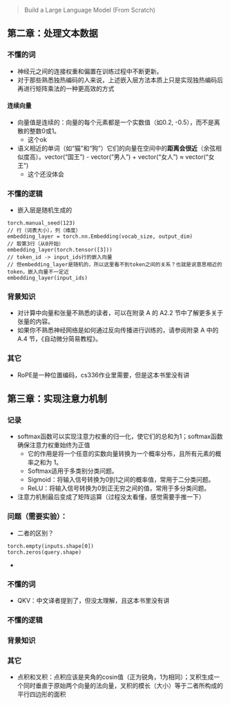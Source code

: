 > Build a Large Language Model (From Scratch)

## 第二章：处理文本数据
### 不懂的词
- 神经元之间的连接权重和偏置在训练过程中不断更新。
- 对于那些熟悉独热编码的人来说，上述嵌入层方法本质上只是实现独热编码后再进行矩阵乘法的一种更高效的方式
#### 连续向量
- 向量值是连续的：向量的每个元素都是一个实数值（如0.2, -0.5），而不是离散的整数0或1。
    - 这个ok
- 语义相近的单词（如“猫”和“狗”）它们的向量在空间中的**距离会很近**（余弦相似度高）。vector(“国王”) - vector(“男人”) + vector(“女人”) ≈ vector(“女王”)
    - 这个还没体会
### 不懂的逻辑
- 嵌入层是随机生成的
```
torch.manual_seed(123)
// 行（词表大小），列（维度）
embedding_layer = torch.nn.Embedding(vocab_size, output_dim)
// 取第3行（从0开始）
embedding_layer(torch.tensor([3]))
// token_id -> input_ids行的嵌入向量
// 但embedding_layer是随机的，所以这里看不到token之间的关系？也就是说意思相近的token，嵌入向量不一定近
embedding_layer(input_ids)
```
### 背景知识
- 对计算中向量和张量不熟悉的读者，可以在附录 A 的 A2.2 节中了解更多关于张量的内容。
- 如果你不熟悉神经网络是如何通过反向传播进行训练的，请参阅附录 A 中的 A.4 节，《自动微分简易教程》。
### 其它
- RoPE是一种位置编码，cs336作业里需要，但是这本书里没有讲
## 第三章：实现注意力机制
### 记录
- softmax函数可以实现注意力权重的归一化，使它们的总和为1；softmax函数确保注意力权重始终为正值
    - 它的作用是将一个任意的实数向量转换为一个概率分布，且所有元素的概率之和为 1。
    - Softmax适用于多类别分类问题。
    - Sigmoid：将输入信号转换为0到1之间的概率值，常用于二分类问题。
    - ReLU：将输入信号转换为0到正无穷之间的值，常用于多分类问题。
- 注意力机制最后变成了矩阵运算（过程没太看懂，感觉需要手推一下）
### 问题（需要实验）：
- 二者的区别？
```
torch.empty(inputs.shape[0])
torch.zeros(query.shape)
```
- 
### 不懂的词
- QKV：中文译者提到了，但没太理解，且这本书里没有讲
### 不懂的逻辑
### 背景知识
### 其它
- 点积和叉积：点积应该是夹角的cosin值（正为锐角，1为相同）；叉积生成一个同时垂直于原始两个向量的法向量，叉积的模长（大小）等于二者所构成的平行四边形的面积